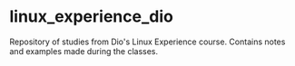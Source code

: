 # linux_experience_dio

Repository of studies from Dio's Linux Experience course. Contains notes and examples made during the classes. 
